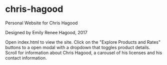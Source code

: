 # chris-hagood
Personal Website for Chris Hagood


Designed by Emily Renee Hagood, 2017

Open index.html to view the site. 
Click on the "Explore Products and Rates" buttons to a open modal with a dropdown that toggles product details.
Scroll for information about Chris Hagood, a carousel of his licenses and his contact information.
